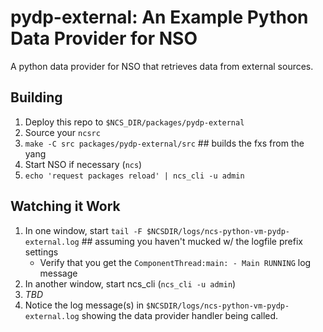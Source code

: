 pydp-external: An Example Python Data Provider for NSO
======================================================

A python data provider for NSO that retrieves data from external sources.

Building
--------
1. Deploy this repo to `$NCS_DIR/packages/pydp-external`
2. Source your `ncsrc`
3. `make -C src packages/pydp-external/src`       ## builds the fxs from the yang
4. Start NSO if necessary (`ncs`)
5. `echo 'request packages reload' | ncs_cli -u admin`

Watching it Work
----------------
1. In one window, start `tail -F $NCSDIR/logs/ncs-python-vm-pydp-external.log`  ## assuming you haven't mucked w/ the logfile prefix settings
   - Verify that you get the `ComponentThread:main: - Main RUNNING` log message
2. In another window, start ncs_cli (`ncs_cli -u admin`)
3. *_TBD_*
4. Notice the log message(s) in `$NCSDIR/logs/ncs-python-vm-pydp-external.log` showing the data provider handler being called.

